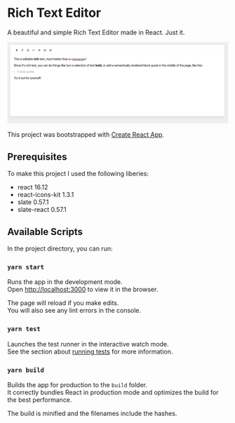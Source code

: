 # Rich Text Editor

A beautiful and simple Rich Text Editor made in React. Just it.

![](screenshot.png)

This project was bootstrapped with [Create React App](https://github.com/facebook/create-react-app).

## Prerequisites

To make this project I used the following liberies: 

- react 16.12
- react-icons-kit 1.3.1
- slate 0.57.1
- slate-react 0.57.1

## Available Scripts

In the project directory, you can run:

### `yarn start`

Runs the app in the development mode.<br />
Open [http://localhost:3000](http://localhost:3000) to view it in the browser.

The page will reload if you make edits.<br />
You will also see any lint errors in the console.

### `yarn test`

Launches the test runner in the interactive watch mode.<br />
See the section about [running tests](https://facebook.github.io/create-react-app/docs/running-tests) for more information.

### `yarn build`

Builds the app for production to the `build` folder.<br />
It correctly bundles React in production mode and optimizes the build for the best performance.

The build is minified and the filenames include the hashes.<br />
